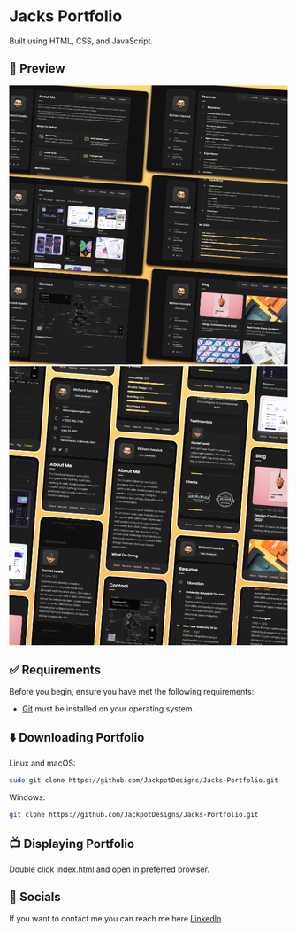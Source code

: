 # Jacks Portfolio

Built using HTML, CSS, and JavaScript.

## :eyes: Preview

![Jack's Portfolio Desktop](./Portfolio_Images/desktop.png "Desktop Demo")
![Jack's Portfolio Mobile](./Portfolio_Images/mobile.png "Mobile Demo")

## :white_check_mark: Requirements

Before you begin, ensure you have met the following requirements:

* [Git](https://git-scm.com/downloads "Download Git") must be installed on your operating system.

## :arrow_down: Downloading Portfolio

Linux and macOS:

```bash
sudo git clone https://github.com/JackpotDesigns/Jacks-Portfolio.git
```

Windows:

```bash
git clone https://github.com/JackpotDesigns/Jacks-Portfolio.git
```

## :tv: Displaying Portfolio

Double click index.html and open in preferred browser.

## :incoming_envelope: Socials

If you want to contact me you can reach me here [LinkedIn](https://www.linkedin.com/in/jack-featherstone-ba9b48229/).


